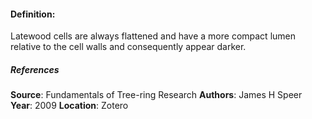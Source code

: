 #### **Definition**: 
Latewood cells are always flattened and have a more compact lumen relative to the cell walls and consequently appear darker.
##### References
**Source**: Fundamentals of Tree-ring Research
**Authors**: James H Speer
**Year**: 2009
**Location**: Zotero